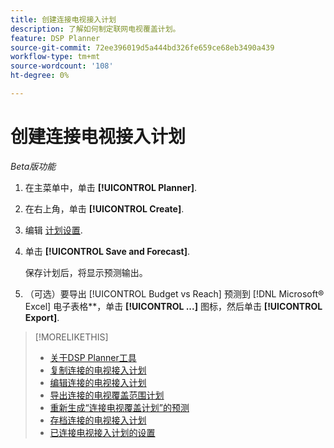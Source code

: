 ```yaml
---
title: 创建连接电视接入计划
description: 了解如何制定联网电视覆盖计划。
feature: DSP Planner
source-git-commit: 72ee396019d5a444bd326fe659ce68eb3490a439
workflow-type: tm+mt
source-wordcount: '108'
ht-degree: 0%

---
```


# 创建连接电视接入计划

*Beta版功能*

1. 在主菜单中，单击 **[!UICONTROL Planner]**.

1. 在右上角，单击 **[!UICONTROL Create]**.

1. 编辑 [计划设置](planner-settings.md).

1. 单击 **[!UICONTROL Save and Forecast]**.

   保存计划后，将显示预测输出。

1. （可选）要导出 [!UICONTROL Budget vs Reach] 预测到 [!DNL Microsoft® Excel] 电子表格**，单击 **[!UICONTROL ...]** 图标，然后单击 **[!UICONTROL Export]**.

>[!MORELIKETHIS]
>
>* [关于DSP Planner工具](planner-about.md)
>* [复制连接的电视接入计划](planner-duplicate.md)
>* [编辑连接的电视接入计划](planner-edit.md)
>* [导出连接的电视覆盖范围计划](planner-export.md)
>* [重新生成“连接电视覆盖计划”的预测](planner-forecast.md)
>* [存档连接的电视接入计划](planner-archive.md)
>* [已连接电视接入计划的设置](planner-settings.md)
